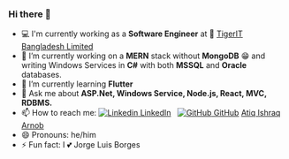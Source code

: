 ### Hi there 👋
- 💻 I'm currently working as a <b>Software Engineer</b> at 🐯 <a href="http://www.tigerit.com/">TigerIT Bangladesh Limited</a>
- 🔭 I’m currently working on a <b>MERN</b> stack without <b>MongoDB</b> 😁 and writing Windows Services in <b>C#</b> with both <b>MSSQL</b> and <b>Oracle</b> databases.
- 🌱 I’m currently learning <b>Flutter</b>
- 💬 Ask me about <b>ASP.Net, Windows Service, Node.js, React, MVC, RDBMS.</b> 
- 📫 How to reach me: [![Linkedin](https://i.stack.imgur.com/gVE0j.png) LinkedIn](https://www.linkedin.com/)
&nbsp;
[![GitHub](https://i.stack.imgur.com/tskMh.png) GitHub](https://github.com/) <a href="https://www.linkedin.com/in/atiq-ishraq-arnob/">Atiq Ishraq Arnob</a>
- 😄 Pronouns: he/him
- ⚡ Fun fact: I 💕 Jorge Luis Borges

<!--
**or-nob/or-nob** is a ✨ _special_ ✨ repository because its `README.md` (this file) appears on your GitHub profile.

Here are some ideas to get you started:

- 🔭 I’m currently working on ...
- 🌱 I’m currently learning ...
- 👯 I’m looking to collaborate on ...
- 🤔 I’m looking for help with ...
- 💬 Ask me about ...
- 📫 How to reach me: ...
- 😄 Pronouns: ...
- ⚡ Fun fact: ...
-->
